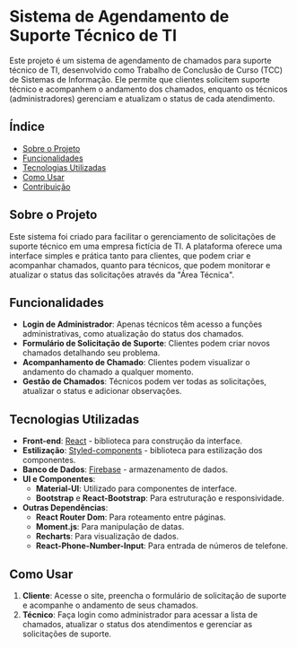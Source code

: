 # Sistema de Agendamento de Suporte Técnico de TI

Este projeto é um sistema de agendamento de chamados para suporte técnico de TI, desenvolvido como Trabalho de Conclusão de Curso (TCC) de Sistemas de Informação. Ele permite que clientes solicitem suporte técnico e acompanhem o andamento dos chamados, enquanto os técnicos (administradores) gerenciam e atualizam o status de cada atendimento.

## Índice

- [Sobre o Projeto](#sobre-o-projeto)
- [Funcionalidades](#funcionalidades)
- [Tecnologias Utilizadas](#tecnologias-utilizadas)
- [Como Usar](#como-usar)
- [Contribuição](#contribuição)

## Sobre o Projeto

Este sistema foi criado para facilitar o gerenciamento de solicitações de suporte técnico em uma empresa fictícia de TI. A plataforma oferece uma interface simples e prática tanto para clientes, que podem criar e acompanhar chamados, quanto para técnicos, que podem monitorar e atualizar o status das solicitações através da "Área Técnica".

## Funcionalidades

- **Login de Administrador**: Apenas técnicos têm acesso a funções administrativas, como atualização do status dos chamados.
- **Formulário de Solicitação de Suporte**: Clientes podem criar novos chamados detalhando seu problema.
- **Acompanhamento de Chamado**: Clientes podem visualizar o andamento do chamado a qualquer momento.
- **Gestão de Chamados**: Técnicos podem ver todas as solicitações, atualizar o status e adicionar observações.

## Tecnologias Utilizadas

- **Front-end**: [React](https://reactjs.org/) - biblioteca para construção da interface.
- **Estilização**: [Styled-components](https://styled-components.com/) - biblioteca para estilização dos componentes.
- **Banco de Dados**: [Firebase](https://firebase.google.com/) - armazenamento de dados.
- **UI e Componentes**:
  - **Material-UI**: Utilizado para componentes de interface.
  - **Bootstrap** e **React-Bootstrap**: Para estruturação e responsividade.
- **Outras Dependências**:
  - **React Router Dom**: Para roteamento entre páginas.
  - **Moment.js**: Para manipulação de datas.
  - **Recharts**: Para visualização de dados.
  - **React-Phone-Number-Input**: Para entrada de números de telefone.

## Como Usar

1. **Cliente**: Acesse o site, preencha o formulário de solicitação de suporte e acompanhe o andamento de seus chamados.
2. **Técnico**: Faça login como administrador para acessar a lista de chamados, atualizar o status dos atendimentos e gerenciar as solicitações de suporte.
